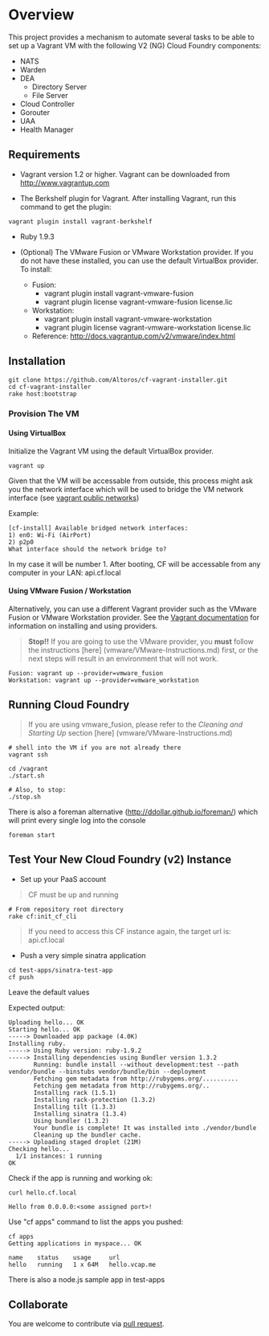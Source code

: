 # Overview

This project provides a mechanism to automate several tasks to be able to set up a Vagrant VM with the following V2 (NG) Cloud Foundry components:

* NATS
* Warden
* DEA
  * Directory Server
  * File Server
* Cloud Controller
* Gorouter
* UAA
* Health Manager

## Requirements

* Vagrant version 1.2 or higher. Vagrant can be downloaded from http://www.vagrantup.com

* The Berkshelf plugin for Vagrant. After installing Vagrant, run this command to get the plugin: 

```
vagrant plugin install vagrant-berkshelf
```

* Ruby 1.9.3

* (Optional) The VMware Fusion or VMware Workstation provider. If you do not have these installed, you can use the default VirtualBox provider. To install:
    - Fusion: 
        - vagrant plugin install vagrant-vmware-fusion
        - vagrant plugin license vagrant-vmware-fusion license.lic
    - Workstation:
        - vagrant plugin install vagrant-vmware-workstation
        - vagrant plugin license vagrant-vmware-workstation license.lic
    - Reference: http://docs.vagrantup.com/v2/vmware/index.html

## Installation

```
git clone https://github.com/Altoros/cf-vagrant-installer.git
cd cf-vagrant-installer
rake host:bootstrap
```

### Provision The VM
#### Using VirtualBox
Initialize the Vagrant VM using the default VirtualBox provider. 

```
vagrant up
```
Given that the VM will be accessable from outside, this process might ask you the network interface which will be used to bridge the VM network interface (see [vagrant public networks](http://docs.vagrantup.com/v2/networking/public_network.html))

Example:
```
[cf-install] Available bridged network interfaces:
1) en0: Wi-Fi (AirPort)
2) p2p0
What interface should the network bridge to?
```
In my case it will be number 1. 
After booting, CF will be accessable from any computer in your LAN: api.cf.local

#### Using VMware Fusion / Workstation
Alternatively, you can use a different Vagrant provider such as the VMware Fusion or VMware Workstation provider. See the [Vagrant documentation](http://docs.vagrantup.com/v2/providers/index.html) for information on installing and using providers.  

> **Stop!!** If you are going to use the VMware provider, you **must** follow the instructions [here] (vmware/VMware-Instructions.md) first, or the next steps will result in an environment that will not work.

```
Fusion: vagrant up --provider=vmware_fusion
Workstation: vagrant up --provider=vmware_workstation
```

## Running Cloud Foundry

> If you are using vmware_fusion, please refer to the *Cleaning and Starting Up* section [here] (vmware/VMware-Instructions.md)

```
# shell into the VM if you are not already there
vagrant ssh

cd /vagrant
./start.sh

# Also, to stop:
./stop.sh

```

There is also a foreman alternative (http://ddollar.github.io/foreman/) which will print every single log into the console
```
foreman start
```

## Test Your New Cloud Foundry (v2) Instance

* Set up your PaaS account

> CF must be up and running

```
# From repository root directory
rake cf:init_cf_cli
```
> If you need to access this CF instance again, the target url is: api.cf.local

* Push a very simple sinatra application

```
cd test-apps/sinatra-test-app
cf push
```
Leave the default values

Expected output:

```
Uploading hello... OK
Starting hello... OK
-----> Downloaded app package (4.0K)
Installing ruby.
-----> Using Ruby version: ruby-1.9.2
-----> Installing dependencies using Bundler version 1.3.2
       Running: bundle install --without development:test --path vendor/bundle --binstubs vendor/bundle/bin --deployment
       Fetching gem metadata from http://rubygems.org/..........
       Fetching gem metadata from http://rubygems.org/..
       Installing rack (1.5.1)
       Installing rack-protection (1.3.2)
       Installing tilt (1.3.3)
       Installing sinatra (1.3.4)
       Using bundler (1.3.2)
       Your bundle is complete! It was installed into ./vendor/bundle
       Cleaning up the bundler cache.
-----> Uploading staged droplet (21M)
Checking hello...
  1/1 instances: 1 running
OK
```

Check if the app is running and working ok:

```
curl hello.cf.local

Hello from 0.0.0.0:<some assigned port>!
```

Use "cf apps" command to list the apps you pushed:
```
cf apps
Getting applications in myspace... OK

name    status    usage     url          
hello   running   1 x 64M   hello.vcap.me
```
There is also a node.js sample app in test-apps

## Collaborate

You are welcome to contribute via [pull request](https://help.github.com/articles/using-pull-requests).
